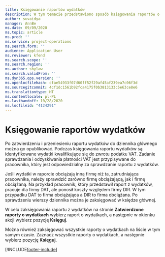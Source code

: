```yaml
---
title: Księgowanie raportów wydatków
description: W tym temacie przedstawiono sposób księgowania raportów o wydatkach.
author: suvaidya
manager: AnnBe
ms.date: 09/09/2020
ms.topic: article
ms.prod: ''
ms.service: project-operations
ms.search.form: ''
audience: Application User
ms.reviewer: kfend
ms.search.scope: ''
ms.search.region: ''
ms.author: shylaw
ms.search.validFrom: ''
ms.dyn365.ops.version: ''
ms.openlocfilehash: cfae54933f07d60ff52f29af45af239ea7c06f3d
ms.sourcegitcommit: 4cf1dc1561b92fca4175f0b3813133c5e63ce8e6
ms.translationtype: HT
ms.contentlocale: pl-PL
ms.lasthandoff: 10/28/2020
ms.locfileid: "4124291"
---
```

# <a name="post-expense-reports"></a>Księgowanie raportów wydatków

Po zatwierdzeniu i przeniesieniu raportu wydatków do dziennika głównego można go opublikować. Podczas księgowania raportu wydatków są identyfikowane wydatki kwalifikujące się do zwrotu podatku VAT. Zadanie sprawdzania i odzyskiwania płatności VAT jest przypisywane do pracownika, który jest odpowiedzialny za sprawdzanie raportu z wydatków.

Jeśli wydatki w raporcie obciążają inną firmę niż ta, zatrudniająca pracownika, należy sprawdzić zarówno firmę obciążającą, jak i firmę obciążaną. Na przykład pracownik, który przedstawił raport z wydatków, pracuje dla firmy DAT, ale ponosił koszty względem firmy DIR. W tym przypadku DAT to firma obciążająca a DIR to firma obciążana. Po sprawdzeniu wierszy dziennika można je zaksięgować w księdze głównej.

W celu zaksięgowania raportu z wydatków na stronie **Zatwierdzone raporty o wydatkach** wybierz raport o wydatkach, a następnie w okienku akcji wybierz pozycję **Księguj**.

Można również zaksięgować wszystkie raporty o wydatkach na liście w tym samym czasie. Zaznacz wszystkie raporty o wydatkach, a następnie wybierz pozycję **Księguj**.


[!INCLUDE[footer-include](../includes/footer-banner.md)]